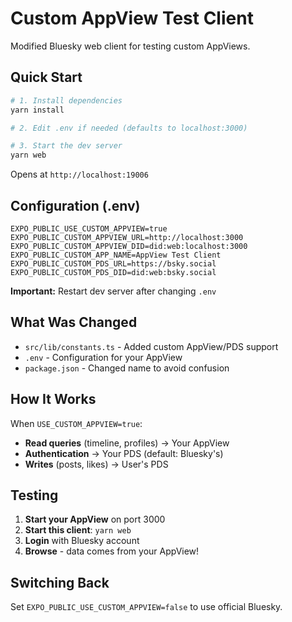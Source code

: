 # Custom AppView Test Client

Modified Bluesky web client for testing custom AppViews.

## Quick Start

```bash
# 1. Install dependencies
yarn install

# 2. Edit .env if needed (defaults to localhost:3000)

# 3. Start the dev server
yarn web
```

Opens at `http://localhost:19006`

## Configuration (.env)

```env
EXPO_PUBLIC_USE_CUSTOM_APPVIEW=true
EXPO_PUBLIC_CUSTOM_APPVIEW_URL=http://localhost:3000
EXPO_PUBLIC_CUSTOM_APPVIEW_DID=did:web:localhost:3000
EXPO_PUBLIC_CUSTOM_APP_NAME=AppView Test Client
EXPO_PUBLIC_CUSTOM_PDS_URL=https://bsky.social
EXPO_PUBLIC_CUSTOM_PDS_DID=did:web:bsky.social
```

**Important:** Restart dev server after changing `.env`

## What Was Changed

- `src/lib/constants.ts` - Added custom AppView/PDS support
- `.env` - Configuration for your AppView
- `package.json` - Changed name to avoid confusion

## How It Works

When `USE_CUSTOM_APPVIEW=true`:
- **Read queries** (timeline, profiles) → Your AppView
- **Authentication** → Your PDS (default: Bluesky's)
- **Writes** (posts, likes) → User's PDS

## Testing

1. **Start your AppView** on port 3000
2. **Start this client**: `yarn web`
3. **Login** with Bluesky account
4. **Browse** - data comes from your AppView!

## Switching Back

Set `EXPO_PUBLIC_USE_CUSTOM_APPVIEW=false` to use official Bluesky.
